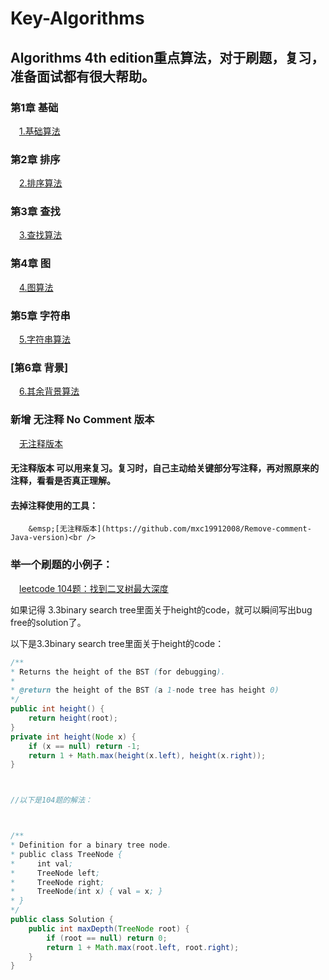 ﻿# Key-Algorithms


## Algorithms 4th edition重点算法，对于刷题，复习，准备面试都有很大帮助。

### 第1章 基础 

&emsp;[1.基础算法](https://github.com/mxc19912008/Key-Algorithms/tree/master/chapter%201%20%E5%9F%BA%E7%A1%80%20Fundamental)<br />


### 第2章 排序 

&emsp;[2.排序算法](https://github.com/mxc19912008/Key-Algorithms/tree/master/Chapter%202%20%E6%8E%92%E5%BA%8F%20Sorting)<br />


### 第3章 查找 

&emsp;[3.查找算法](https://github.com/mxc19912008/Key-Algorithms/tree/master/Chapter%203%20%E6%9F%A5%E6%89%BE%20Searching)<br />


### 第4章 图 

&emsp;[4.图算法](https://github.com/mxc19912008/Key-Algorithms/tree/master/Chapter%204%20%E5%9B%BE%20Graph)<br />


### 第5章 字符串 

&emsp;[5.字符串算法](https://github.com/mxc19912008/Key-Algorithms/tree/master/Chapter%205%20%E5%AD%97%E7%AC%A6%E4%B8%B2%20Strings)<br />


### [第6章 背景] 

&emsp;[6.其余背景算法](https://github.com/mxc19912008/Key-Algorithms/tree/master/Chapter%206%20%E8%83%8C%E6%99%AF%20Context)<br />



### 新增 无注释 No Comment 版本

&emsp;[无注释版本](https://github.com/mxc19912008/Key-Algorithms/tree/master/Non-Comment%E7%89%88%E6%9C%AC)<br />

#### 无注释版本 可以用来复习。复习时，自己主动给关键部分写注释，再对照原来的注释，看看是否真正理解。
#### 去掉注释使用的工具：
        &emsp;[无注释版本](https://github.com/mxc19912008/Remove-comment-Java-version)<br />


### 举一个刷题的小例子：


&emsp;[leetcode 104题：找到二叉树最大深度](https://leetcode.com/problems/maximum-depth-of-binary-tree/#/description)<br />


如果记得 3.3binary search tree里面关于height的code，就可以瞬间写出bug free的solution了。


以下是3.3binary search tree里面关于height的code：

```java
/**
* Returns the height of the BST (for debugging).
*
* @return the height of the BST (a 1-node tree has height 0)
*/
public int height() {
    return height(root);
}
private int height(Node x) {
    if (x == null) return -1;
    return 1 + Math.max(height(x.left), height(x.right));
}



//以下是104题的解法：



/**
* Definition for a binary tree node.
* public class TreeNode {
*     int val;
*     TreeNode left;
*     TreeNode right;
*     TreeNode(int x) { val = x; }
* }
*/
public class Solution {
    public int maxDepth(TreeNode root) {
        if (root == null) return 0;
        return 1 + Math.max(root.left, root.right);
    }
}

